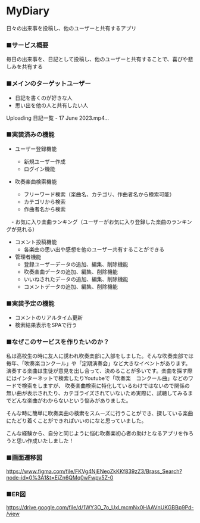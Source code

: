 # MyDiary
日々の出来事を投稿し、他のユーザーと共有するアプリ


### ■サービス概要
毎日の出来事を、日記として投稿し、他のユーザーと共有することで、喜びや悲しみを共有する

### ■メインのターゲットユーザー
- 日記を書くのが好きな人
- 思い出を他の人と共有したい人
　

Uploading 日記一覧 - 17 June 2023.mp4…



### ■実装済みの機能
- ユーザー登録機能
	- 新規ユーザー作成
	- ログイン機能

- 吹奏楽曲検索機能
	- フリーワード検索（楽曲名、カテゴリ、作曲者名から検索可能）
	- カテゴリから検索
	- 作曲者名から検索

　- お気に入り楽曲ランキング（ユーザーがお気に入り登録した楽曲のランキングが見れる）

- コメント投稿機能
	- 各楽曲の思い出や感想を他のユーザー共有することができる
　
- 管理者機能
	- 登録ユーザーデータの追加、編集、削除機能
	- 吹奏楽曲データの追加、編集、削除機能
	- いいねされたデータの追加、編集、削除機能
	- コメントデータの追加、編集、削除機能

### ■実装予定の機能
- コメントのリアルタイム更新
- 検索結果表示をSPAで行う

### ■なぜこのサービスを作りたいのか？
私は高校生の時に友人に誘われ吹奏楽部に入部をしました。そんな吹奏楽部では毎年、「吹奏楽コンクール」や「定期演奏会」など大きなイベントがあります。
演奏する楽曲は生徒が意見を出し合って、決めることが多いです。楽曲を探す際にはインターネットで検索したりYoutubeで「吹奏楽　コンクール曲」などのワードで検索をしますが、
吹奏楽曲検索に特化しているわけではないので関係の無い曲が表示されたり、カテゴライズされていないため実際に、試聴してみるまでどんな楽曲がわからないという悩みがありました。

そんな時に簡単に吹奏楽曲の検索をスムーズに行うことができ、探している楽曲にたどり着くことができればいいのになと思っていました。

こんな経験から、自分と同じように悩む吹奏楽初心者の助けとなるアプリを作ろうと思い作成いたしました！
### ■画面遷移図
https://www.figma.com/file/FKVg4NjENeoZkKKf839zZ3/Brass_Search?node-id=0%3A1&t=EjZn6QMq0wFwpv5Z-0

### ■ER図
https://drive.google.com/file/d/1WY3O_7o_UxLmcmNx0HAAVnUKGBBp9Pd-/view
